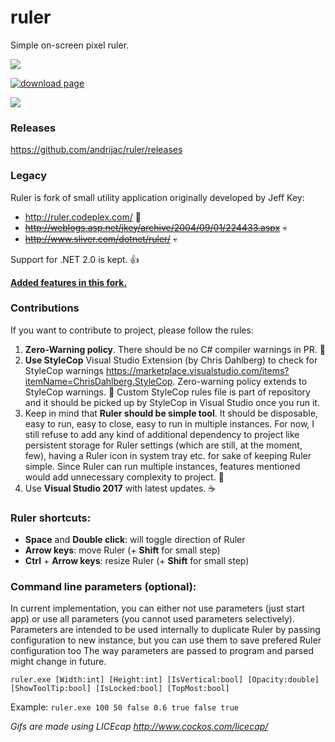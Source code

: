 ruler
=====
Simple on-screen pixel ruler.

[<img src="https://andrijac.visualstudio.com/_apis/public/build/definitions/e1a573e5-0959-4685-8cce-05da5e128d6a/1/badge"/>](https://andrijac.visualstudio.com/ruler/_build/index?definitionId=e1a573e5-0959-4685-8cce-05da5e128d6a)

<a href="http://www.softpedia.com/progDownload/Ruler-andrijac-Download-256095.html"><img alt="download page" src="https://raw.githubusercontent.com/andrijac/ruler/master/img/softpedia_download_large_shadow.png" /></a>
<br />

<img src="https://github.com/andrijac/ruler/raw/master/img/ruler.gif">


### Releases
https://github.com/andrijac/ruler/releases

### Legacy
Ruler is fork of small utility application originally developed by Jeff Key:

- http://ruler.codeplex.com/ :floppy_disk:
- ~~http://weblogs.asp.net/jkey/archive/2004/09/01/224433.aspx~~ :skull:
- ~~http://www.sliver.com/dotnet/ruler/~~ :skull:

Support for .NET 2.0 is kept. :thumbsup:

**<a name="newfeatures" href="https://github.com/andrijac/ruler/blob/master/NewFeatures.md">Added features in this fork.</a>**

### Contributions
If you want to contribute to project, please follow the rules:
1. **Zero-Warning policy**. There should be no C# compiler warnings in PR. :pray:
2. **Use StyleCop** Visual Studio Extension (by Chris Dahlberg) to check for StyleCop warnings https://marketplace.visualstudio.com/items?itemName=ChrisDahlberg.StyleCop. Zero-warning policy extends to StyleCop warnings. :cop: Custom StyleCop rules file is part of repository and it should be picked up by StyleCop in Visual Studio once you run it.
3. Keep in mind that **Ruler should be simple tool**. It should be disposable, easy to run, easy to close, easy to run in multiple instances. For now, I still refuse to add any kind of additional dependency to project like persistent storage for Ruler settings (which are still, at the moment, few), having a Ruler icon in system tray etc. for sake of keeping Ruler simple. Since Ruler can run multiple instances, features mentioned would add unnecessary complexity to project. :speech_balloon:
4. Use **Visual Studio 2017** with latest updates. :coffee:

### Ruler shortcuts:

- **Space** and **Double click**: will toggle direction of Ruler 
- **Arrow keys**: move Ruler (+ **Shift** for small step)
- **Ctrl** + **Arrow keys**: resize Ruler (+ **Shift** for small step)

### Command line parameters (optional):
In current implementation, you can either not use parameters (just start app) or use all parameters (you cannot used parameters selectively).
Parameters are intended to be used internally to duplicate Ruler by passing configuration to new instance, but you can use them to save prefered Ruler configuration too
The way parameters are passed to program and parsed might change in future.

`ruler.exe [Width:int] [Height:int] [IsVertical:bool] [Opacity:double] [ShowToolTip:bool] [IsLocked:bool] [TopMost:bool]`

Example:
`ruler.exe 100 50 false 0.6 true false true`

*Gifs are made using LICEcap http://www.cockos.com/licecap/*